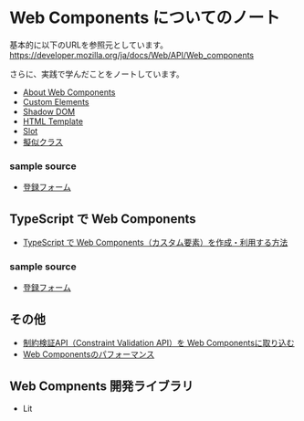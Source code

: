 # Web Components についてのノート

基本的に以下のURLを参照元としています。  
https://developer.mozilla.org/ja/docs/Web/API/Web_components

さらに、実践で学んだことをノートしています。

- [About Web Components](doc/about-web-components.md)
- [Custom Elements](doc/custom-elements.md)
- [Shadow DOM](doc/shadowdom.md)
- [HTML Template](doc/html-template.md)
- [Slot](doc/slot.md)
- [擬似クラス](doc/pseudo-classes.md)

### sample source
- [登録フォーム](sample_sources/javascript-version-registration-form/index.md)


## TypeScript で Web Components
- [TypeScript で Web Components（カスタム要素）を作成・利用する方法](doc/web-components-with-typescript.md)

### sample source
- [登録フォーム](sample_sources/typescript-version-registration-form/index.md)

## その他
- [制約検証API（Constraint Validation API）を Web Componentsに取り込む](doc/constraint-validation-api.md)
- [Web Componentsのパフォーマンス](doc/about-web-components.md)

## Web Compnents 開発ライブラリ

- Lit